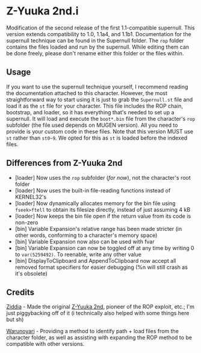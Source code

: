 # Z-Yuuka 2nd.i

Modification of the second release of the first 1.1-compatible supernull. This version extends compatibility to 1.0, 1.1a4, and 1.1b1.
Documentation for the supernull technique can be found in the Supernull folder.
The `rop` folder contains the files loaded and run by the supernull. While editing them can be done freely, please don't rename either this folder or the files within.

## Usage
If you want to use the supernull technique yourself, I recommend reading the documentation attached to this character.
However, the most straightforward way to start using it is just to grab the `Supernull.st` file and load it as the `st` file for your character.
This file includes the ROP chain, bootstrap, and loader, so it has everything that's needed to set up a supernull. It will load and execute the `boot*.bin` file from the character's `rop` subfolder (the file used depends on MUGEN version).
All you need to provide is your custom code in these files.
Note that this version MUST use `st` rather than `st0~9`. We opted for this as `st` is loaded before the indexed files.

## Differences from Z-Yuuka 2nd
* [loader] Now uses the `rop` subfolder (*for now*), not the character's root folder
* [loader] Now uses the built-in file-reading functions instead of KERNEL32's
* [loader] Now dynamically allocates memory for the bin file using `fseek>ftell` to obtain its filesize directly, instead of just assuming 4 kB
* [loader] Now keeps the bin file open if the return value from its code is non-zero
* [bin] Variable Expansion's relative range has been made stricter (in other words, conforming to a character's memory space)
* [bin] Variable Expansion now also can be used with fvar
* [bin] Variable Expansion can now be toggled off at any time by writing 0 to `var(5259492)`. To reenable, write any other value
* [bin] DisplayToClipboard and AppendToClipboard now accept all removed format specifiers for easier debugging (%n will still crash as it's obsolete)

## Credits
[Ziddia](https://ziddia.blog.fc2.com/) - Made the original [Z-Yuuka 2nd](https://github.com/ZiddiaMUGEN/Z-Yuuka-2nd), pioneer of the ROP exploit, etc.; I'm just piggybacking off of it (i technically also helped with some things here but sh)

[Warunoyari](https://mugen.sanso.moe) - Providing a method to identify path + load files from the character folder, as well as assisting with expanding the ROP method to be compatible with other versions.
